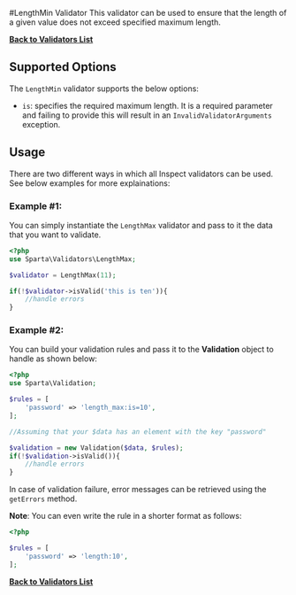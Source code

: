 #LengthMin Validator
This validator can be used to ensure that the length of a given value does not exceed specified maximum length. 

[**Back to Validators List**](./reference.md#validators-list)

## Supported Options
The `LengthMin` validator supports the below options:

* `is`: specifies the required maximum length. It is a required parameter and failing to provide this will result in an `InvalidValidatorArguments` exception.


## Usage
There are two different ways in which all Inspect validators can be used. See below examples for more explainations:

### Example #1:
You can simply instantiate the `LengthMax` validator and pass to it the data that you want to validate. 


```php
<?php
use Sparta\Validators\LengthMax;

$validator = LengthMax(11);

if(!$validator->isValid('this is ten')){ 
	//handle errors
}
```

### Example #2:
You can build your validation rules and pass it to the __Validation__ object to handle as shown below:

```php
<?php
use Sparta\Validation;

$rules = [
	'password' => 'length_max:is=10',
];

//Assuming that your $data has an element with the key "password"

$validation = new Validation($data, $rules);
if(!$validation->isValid()){
	//handle errors
}

```

In case of validation failure, error messages can be retrieved using the `getErrors` method.

__Note__: You can even write the rule in a shorter format as follows:

```php
<?php

$rules = [
	'password' => 'length:10',
];

```
[**Back to Validators List**](./reference.md#validators-list)
